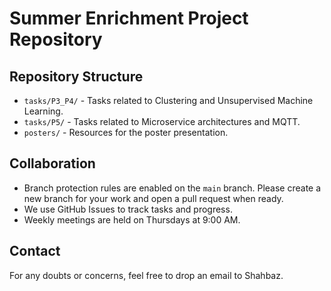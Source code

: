 # Summer Enrichment Project Repository

## Repository Structure
- `tasks/P3_P4/` - Tasks related to Clustering and Unsupervised Machine Learning.
- `tasks/P5/` - Tasks related to Microservice architectures and MQTT.
- `posters/` - Resources for the poster presentation.

## Collaboration
- Branch protection rules are enabled on the `main` branch. Please create a new branch for your work and open a pull request when ready.
- We use GitHub Issues to track tasks and progress.
- Weekly meetings are held on Thursdays at 9:00 AM.

## Contact
For any doubts or concerns, feel free to drop an email to Shahbaz.

